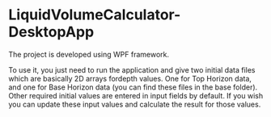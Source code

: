 # LiquidVolumeCalculator-DesktopApp

The project is developed using WPF framework.

To use it, you just need to run the application and give two initial data files which are basically 2D arrays fordepth values. 
One for Top Horizon data, and one for Base Horizon data (you can find these files in the base folder). Other required initial
values are entered in input fields by default. If you wish you can update these input values and calculate the result for those values.
